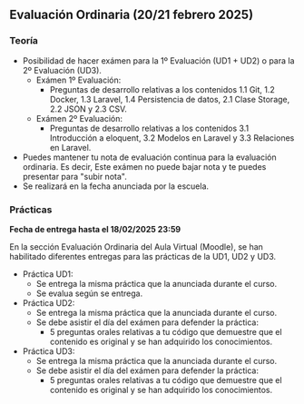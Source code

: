 ## Evaluación Ordinaria (20/21 febrero 2025)

### Teoría
- Posibilidad de hacer exámen para la 1º Evaluación (UD1 + UD2) o para la 2º Evaluación (UD3).
    - Exámen 1º Evaluación: 
        - Preguntas de desarrollo relativas a los contenidos 1.1 Git, 1.2 Docker, 1.3 Laravel, 1.4 Persistencia de datos, 2.1 Clase Storage, 2.2 JSON y 2.3 CSV.
    - Exámen 2º Evaluación:
        - Preguntas de desarrollo relativas a los contenidos 3.1 Introducción a eloquent, 3.2 Modelos en Laravel y 3.3 Relaciones en Laravel.
- Puedes mantener tu nota de evaluación continua para la evaluación ordinaria. Es decir, Este exámen no puede bajar nota y te puedes presentar para "subir nota".
- Se realizará en la fecha anunciada por la escuela.

### Prácticas

**Fecha de entrega hasta el 18/02/2025 23:59**

En la sección Evaluación Ordinaria del Aula Virtual (Moodle), se han habilitado diferentes entregas para las prácticas de la UD1, UD2 y UD3.

- Práctica UD1: 
    - Se entrega la misma práctica que la anunciada durante el curso.
    - Se evalua según se entrega.
- Práctica UD2: 
    - Se entrega la misma práctica que la anunciada durante el curso.
    - Se debe asistir el día del exámen para defender la práctica:
        - 5 preguntas orales relativas a tu código que demuestre que el contenido es original y se han adquirido los conocimientos.
- Práctica UD3: 
    - Se entrega la misma práctica que la anunciada durante el curso.
    - Se debe asistir el día del exámen para defender la práctica:
        - 5 preguntas orales relativas a tu código que demuestre que el contenido es original y se han adquirido los conocimientos.